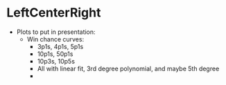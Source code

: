 # LeftCenterRight
* Plots to put in presentation:
  * Win chance curves:
    * 3p1s, 4p1s, 5p1s
    * 10p1s, 50p1s
    * 10p3s, 10p5s
    * All with linear fit, 3rd degree polynomial, and maybe 5th degree
    * 